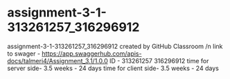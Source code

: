 # assignment-3-1-313261257_316296912
assignment-3-1-313261257_316296912 created by GitHub Classroom /n
link to swager - https://app.swaggerhub.com/apis-docs/talmeri4/Assignment_3.1/1.0.0
ID - 313261257 316296912
time for server side- 3.5 weeks - 24 days
time for client side- 3.5 weeks - 24 days
